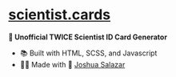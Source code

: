 # [scientist.cards](https://scientist.cards/)

**🍭 Unofficial TWICE Scientist ID Card Generator**

- 📚 Built with HTML, SCSS, and Javascript
- 👨‍💻 Made with 💖 [Joshua Salazar](https://joshuasalazar.me/)